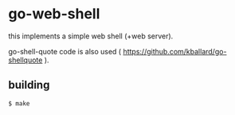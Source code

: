 # go-web-shell

this implements a simple web shell (+web server).

go-shell-quote code is also used ( https://github.com/kballard/go-shellquote ).

## building


````shell
$ make
````
